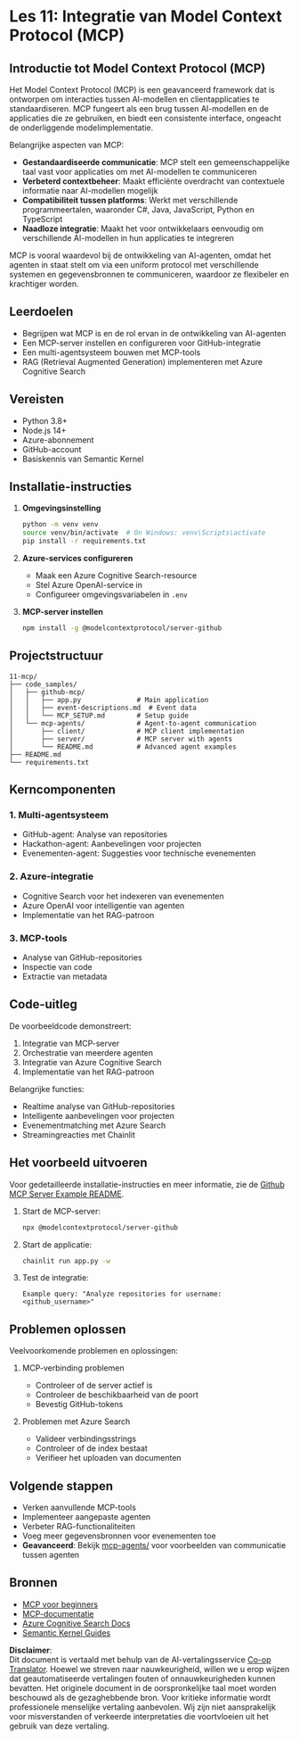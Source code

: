 <!--
CO_OP_TRANSLATOR_METADATA:
{
  "original_hash": "e255edb8423b34b4bba20263ef38f208",
  "translation_date": "2025-08-21T13:23:26+00:00",
  "source_file": "11-mcp/README.md",
  "language_code": "nl"
}
-->
# Les 11: Integratie van Model Context Protocol (MCP)

## Introductie tot Model Context Protocol (MCP)

Het Model Context Protocol (MCP) is een geavanceerd framework dat is ontworpen om interacties tussen AI-modellen en clientapplicaties te standaardiseren. MCP fungeert als een brug tussen AI-modellen en de applicaties die ze gebruiken, en biedt een consistente interface, ongeacht de onderliggende modelimplementatie.

Belangrijke aspecten van MCP:

- **Gestandaardiseerde communicatie**: MCP stelt een gemeenschappelijke taal vast voor applicaties om met AI-modellen te communiceren
- **Verbeterd contextbeheer**: Maakt efficiënte overdracht van contextuele informatie naar AI-modellen mogelijk
- **Compatibiliteit tussen platforms**: Werkt met verschillende programmeertalen, waaronder C#, Java, JavaScript, Python en TypeScript
- **Naadloze integratie**: Maakt het voor ontwikkelaars eenvoudig om verschillende AI-modellen in hun applicaties te integreren

MCP is vooral waardevol bij de ontwikkeling van AI-agenten, omdat het agenten in staat stelt om via een uniform protocol met verschillende systemen en gegevensbronnen te communiceren, waardoor ze flexibeler en krachtiger worden.

## Leerdoelen
- Begrijpen wat MCP is en de rol ervan in de ontwikkeling van AI-agenten
- Een MCP-server instellen en configureren voor GitHub-integratie
- Een multi-agentsysteem bouwen met MCP-tools
- RAG (Retrieval Augmented Generation) implementeren met Azure Cognitive Search

## Vereisten
- Python 3.8+
- Node.js 14+
- Azure-abonnement
- GitHub-account
- Basiskennis van Semantic Kernel

## Installatie-instructies

1. **Omgevingsinstelling**
   ```bash
   python -m venv venv
   source venv/bin/activate  # On Windows: venv\Scripts\activate
   pip install -r requirements.txt
   ```

2. **Azure-services configureren**
   - Maak een Azure Cognitive Search-resource
   - Stel Azure OpenAI-service in
   - Configureer omgevingsvariabelen in `.env`

3. **MCP-server instellen**
   ```bash
   npm install -g @modelcontextprotocol/server-github
   ```

## Projectstructuur

```
11-mcp/
├── code_samples/
│   ├── github-mcp/
│   │   ├── app.py              # Main application
│   │   ├── event-descriptions.md  # Event data
│   │   └── MCP_SETUP.md        # Setup guide
│   └── mcp-agents/             # Agent-to-agent communication
│       ├── client/             # MCP client implementation
│       ├── server/             # MCP server with agents
│       └── README.md           # Advanced agent examples
├── README.md
└── requirements.txt
```

## Kerncomponenten

### 1. Multi-agentsysteem
- GitHub-agent: Analyse van repositories
- Hackathon-agent: Aanbevelingen voor projecten
- Evenementen-agent: Suggesties voor technische evenementen

### 2. Azure-integratie
- Cognitive Search voor het indexeren van evenementen
- Azure OpenAI voor intelligentie van agenten
- Implementatie van het RAG-patroon

### 3. MCP-tools
- Analyse van GitHub-repositories
- Inspectie van code
- Extractie van metadata

## Code-uitleg

De voorbeeldcode demonstreert:
1. Integratie van MCP-server
2. Orchestratie van meerdere agenten
3. Integratie van Azure Cognitive Search
4. Implementatie van het RAG-patroon

Belangrijke functies:
- Realtime analyse van GitHub-repositories
- Intelligente aanbevelingen voor projecten
- Evenementmatching met Azure Search
- Streamingreacties met Chainlit

## Het voorbeeld uitvoeren

Voor gedetailleerde installatie-instructies en meer informatie, zie de [Github MCP Server Example README](./code_samples/github-mcp/README.md).

1. Start de MCP-server:
   ```bash
   npx @modelcontextprotocol/server-github
   ```

2. Start de applicatie:
   ```bash
   chainlit run app.py -w
   ```

3. Test de integratie:
   ```
   Example query: "Analyze repositories for username: <github_username>"
   ```

## Problemen oplossen

Veelvoorkomende problemen en oplossingen:
1. MCP-verbinding problemen
   - Controleer of de server actief is
   - Controleer de beschikbaarheid van de poort
   - Bevestig GitHub-tokens

2. Problemen met Azure Search
   - Valideer verbindingsstrings
   - Controleer of de index bestaat
   - Verifieer het uploaden van documenten

## Volgende stappen
- Verken aanvullende MCP-tools
- Implementeer aangepaste agenten
- Verbeter RAG-functionaliteiten
- Voeg meer gegevensbronnen voor evenementen toe
- **Geavanceerd**: Bekijk [mcp-agents/](../../../11-mcp/code_samples/mcp-agents) voor voorbeelden van communicatie tussen agenten

## Bronnen
- [MCP voor beginners](https://aka.ms/mcp-for-beginners)  
- [MCP-documentatie](https://github.com/microsoft/semantic-kernel/tree/main/python/semantic-kernel/semantic_kernel/connectors/mcp)
- [Azure Cognitive Search Docs](https://learn.microsoft.com/azure/search/)
- [Semantic Kernel Guides](https://learn.microsoft.com/semantic-kernel/)

**Disclaimer**:  
Dit document is vertaald met behulp van de AI-vertalingsservice [Co-op Translator](https://github.com/Azure/co-op-translator). Hoewel we streven naar nauwkeurigheid, willen we u erop wijzen dat geautomatiseerde vertalingen fouten of onnauwkeurigheden kunnen bevatten. Het originele document in de oorspronkelijke taal moet worden beschouwd als de gezaghebbende bron. Voor kritieke informatie wordt professionele menselijke vertaling aanbevolen. Wij zijn niet aansprakelijk voor misverstanden of verkeerde interpretaties die voortvloeien uit het gebruik van deze vertaling.